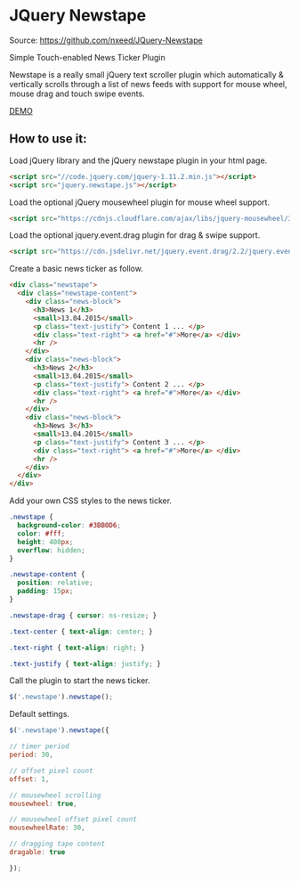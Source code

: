 JQuery Newstape
===================

Source: https://github.com/nxeed/JQuery-Newstape

Simple Touch-enabled News Ticker Plugin

Newstape is a really small jQuery text scroller plugin which automatically & vertically scrolls through a list of news feeds with support for mouse wheel, mouse drag and touch swipe events.

[DEMO](http://www.jqueryscript.net/demo/Simple-Touch-enabled-News-Ticker-Plugin-Newstape/)

How to use it:
-------------
Load jQuery library and the jQuery newstape plugin in your html page.
``` html
<script src="//code.jquery.com/jquery-1.11.2.min.js"></script>
<script src="jquery.newstape.js"></script>
```
Load the optional jQuery mousewheel plugin for mouse wheel support.
``` html
<script src="https://cdnjs.cloudflare.com/ajax/libs/jquery-mousewheel/3.1.13/jquery.mousewheel.min.js"></script>
```
Load the optional jquery.event.drag plugin for drag & swipe support.
``` html
<script src="https://cdn.jsdelivr.net/jquery.event.drag/2.2/jquery.event.drag.min.js"></script>
```
Create a basic news ticker as follow.
``` html
<div class="newstape">
  <div class="newstape-content">
    <div class="news-block">
      <h3>News 1</h3>
      <small>13.04.2015</small>
      <p class="text-justify"> Content 1 ... </p>
      <div class="text-right"> <a href="#">More</a> </div>
      <hr />
    </div>
    <div class="news-block">
      <h3>News 2</h3>
      <small>13.04.2015</small>
      <p class="text-justify"> Content 2 ... </p>
      <div class="text-right"> <a href="#">More</a> </div>
      <hr />
    </div>
    <div class="news-block">
      <h3>News 3</h3>
      <small>13.04.2015</small>
      <p class="text-justify"> Content 3 ... </p>
      <div class="text-right"> <a href="#">More</a> </div>
      <hr />
    </div>
  </div>
</div>
```
Add your own CSS styles to the news ticker.
``` css
.newstape {
  background-color: #3BB0D6;
  color: #fff;
  height: 400px;
  overflow: hidden;
}

.newstape-content {
  position: relative;
  padding: 15px;
}

.newstape-drag { cursor: ns-resize; }

.text-center { text-align: center; }

.text-right { text-align: right; }

.text-justify { text-align: justify; }
```
Call the plugin to start the news ticker.
``` javascript
$('.newstape').newstape();

```
Default settings.
``` javascript
$('.newstape').newstape({

// timer period
period: 30, 

// offset pixel count
offset: 1, 

// mousewheel scrolling
mousewheel: true, 

// mousewheel offset pixel count
mousewheelRate: 30, 

// dragging tape content
dragable: true

});
```

